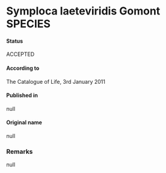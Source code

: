 # Symploca laeteviridis Gomont SPECIES

#### Status
ACCEPTED

#### According to
The Catalogue of Life, 3rd January 2011

#### Published in
null

#### Original name
null

### Remarks
null
